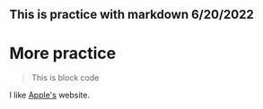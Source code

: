 ## This is practice with markdown 6/20/2022 ##
# More practice #
> This is block code
> 
I like [Apple's](https://www.apple.com) website.
